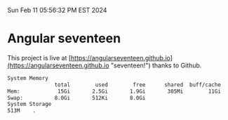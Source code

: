 Sun Feb 11 05:56:32 PM EST 2024

# Angular seventeen


This project is live at [https://angularseventeen.github.io](https://angularseventeen.github.io "seventeen!") thanks to Github.

```bash
System Memory
               total        used        free      shared  buff/cache   available
Mem:            15Gi       2.5Gi       1.9Gi       305Mi        11Gi        12Gi
Swap:          8.0Gi       512Ki       8.0Gi
System Storage
513M	.
```
